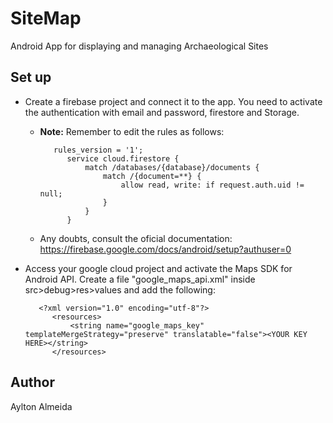 # SiteMap
Android App for displaying and managing Archaeological Sites 

## Set up

* Create a firebase project and connect it to the app. You need to activate the authentication with email and password, firestore and Storage.
    * **Note:** Remember to edit the rules as follows:
            
             rules_version = '1';
                service cloud.firestore {
                    match /databases/{database}/documents {
                        match /{document=**} { 
                            allow read, write: if request.auth.uid != null;
                        }
                    }
                }
    * Any doubts, consult the oficial documentation: https://firebase.google.com/docs/android/setup?authuser=0
* Access your google cloud project and activate the Maps SDK for Android API. Create a file "google_maps_api.xml" inside src>debug>res>values and add the following:

         <?xml version="1.0" encoding="utf-8"?>
            <resources>
                <string name="google_maps_key" templateMergeStrategy="preserve" translatable="false"><YOUR KEY HERE></string>
            </resources>
## Author

Aylton Almeida
